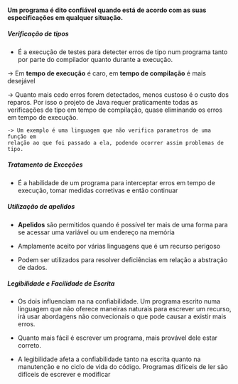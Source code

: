 #### Um programa é dito confiável quando está de acordo com as suas especificações em qualquer situação.


##### Verificação de tipos

- É a execução de testes para detecter erros de tipo num programa  tanto por parte do compilador quanto durante a execução.

-> Em **tempo de execução** é caro, em **tempo de compilação** é mais desejável

-> Quanto mais cedo erros forem detectados, menos custoso é o custo dos reparos. Por isso o projeto de Java requer praticamente todas as verificações de tipo em tempo de compilação, quase eliminando os erros em tempo de execução.

	-> Um exemplo é uma linguagem que não verifica parametros de uma função em
	relação ao que foi passado a ela, podendo ocorrer assim problemas de tipo.

##### Tratamento de Exceções

- É a habilidade de um programa para interceptar erros em tempo de execução, tomar medidas corretivas e então continuar

##### Utilização de apelidos

- **Apelidos** são permitidos quando é possível ter mais de uma forma para se acessar uma variável ou um endereço na memória

- Amplamente aceito por várias linguagens que é um recurso perigoso

- Podem ser utilizados para resolver deficiências em relação a abstração de dados.


##### Legibilidade e Facilidade de Escrita

- Os dois influenciam na na confiabilidade. Um programa escrito numa linguagem que não oferece maneiras naturais para escrever um recurso, irá usar abordagens não convecionais o que pode causar a existir mais erros.

- Quanto mais fácil é escrever um programa, mais provável dele estar correto.

- A legibilidade afeta a confiabilidade tanto na escrita quanto na manutenção e no ciclo de vida do código. Programas difíceis de ler são difíceis de escrever e modificar

